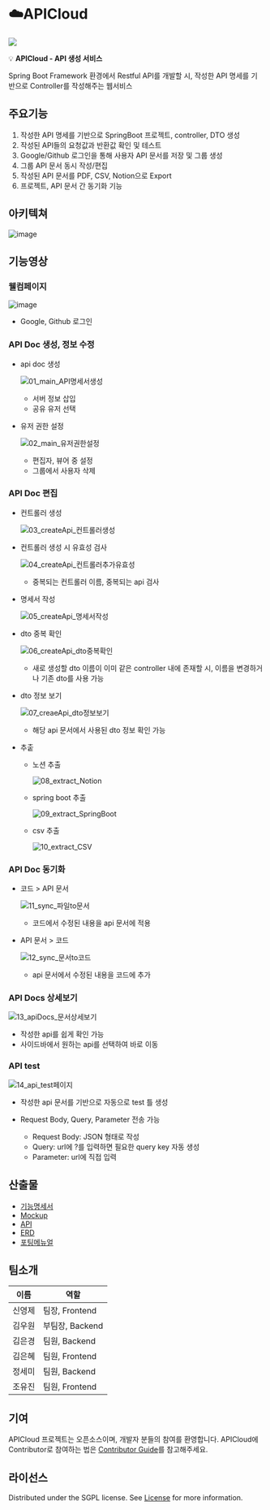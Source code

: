 # ☁️APICloud

![](https://www.notion.so/image/https%3A%2F%2Fs3-us-west-2.amazonaws.com%2Fsecure.notion-static.com%2Fb79b2d09-a53a-4fab-a969-7e72c96fb364%2FKakaoTalk_20221109_160041020.png?table=block&id=a775f43b-631e-4acf-82f9-c37cac455fe9&spaceId=a58fbc02-debe-4308-8332-63da46011251&width=250&userId=c5496e47-f115-4111-8d4e-742818285391&cache=v2)

💡 **APICloud - API 생성 서비스**

Spring Boot Framework 환경에서 Restful API를 개발할 시, 작성한 API 명세를 기반으로 Controller를 작성해주는 웹서비스

## 주요기능

1. 작성한 API 명세를 기반으로 SpringBoot 프로젝트, controller, DTO 생성
2. 작성된 API들의 요청값과 반환값 확인 및 테스트
3. Google/Github 로그인을 통해 사용자 API 문서를 저장 및 그룹 생성
4. 그룹 API 문서 동시 작성/편집
5. 작성된 API 문서를 PDF, CSV, Notion으로 Export
6. 프로젝트, API 문서 간 동기화 기능

## 아키텍쳐

![image](https://user-images.githubusercontent.com/105499985/202324997-0f7ffd20-c31f-43be-a0f3-81ec9d5fbfe6.png)

## 기능영상

### 웰컴페이지

![image](https://user-images.githubusercontent.com/105499985/202839993-859b00e2-1f57-4912-b994-20de7360917c.png)

- Google, Github 로그인

### API Doc 생성, 정보 수정

- api doc 생성

  ![01_main_API명세서생성](https://user-images.githubusercontent.com/105499985/202839340-22d551e6-fa32-41f3-9598-fc05769455c8.gif)

  - 서버 정보 삽입
  - 공유 유저 선택

- 유저 권한 설정

  ![02_main_유저권한설정](https://user-images.githubusercontent.com/105499985/202839342-4e85b6b3-4b5f-4106-bf20-09b0c6848a65.gif)

  - 편집자, 뷰어 중 설정
  - 그룹에서 사용자 삭제

### API Doc 편집

- 컨트롤러 생성

  ![03_createApi_컨트롤러생성](https://user-images.githubusercontent.com/105499985/202839344-a1259aa3-7f64-4862-bc17-7218a308762a.gif)

- 컨트롤러 생성 시 유효성 검사

  ![04_createApi_컨트롤러추가유효성](https://user-images.githubusercontent.com/105499985/202839345-0b0f7823-55c1-4803-878f-cfd9ffe52453.gif)

  - 중복되는 컨트롤러 이름, 중복되는 api 검사

- 명세서 작성

  ![05_createApi_명세서작성](https://user-images.githubusercontent.com/105499985/202839347-3be13fe7-51cd-4a9d-90d8-9b4ddf52e4c5.gif)

- dto 중복 확인

  ![06_createApi_dto중복확인](https://user-images.githubusercontent.com/105499985/202839348-a9c39aea-3b41-46b0-9b9a-7d14121d0ac5.gif)

  - 새로 생성할 dto 이름이 이미 같은 controller 내에 존재할 시, 이름을 변경하거나 기존 dto를 사용 가능

- dto 정보 보기

  ![07_creaeApi_dto정보보기](https://user-images.githubusercontent.com/105499985/202839349-22891125-ebb8-4a59-b105-3b737856961d.gif)

  - 해당 api 문서에서 사용된 dto 정보 확인 가능

- 추춭

  - 노션 추출

    ![08_extract_Notion](https://user-images.githubusercontent.com/105499985/202839350-a70544af-021b-46ed-a87c-db12e657142e.gif)

  - spring boot 추출

    ![09_extract_SpringBoot](https://user-images.githubusercontent.com/105499985/202839351-55e257f1-bf0b-46ab-bd45-fd5b74becfb9.gif)

  - csv 추출

    ![10_extract_CSV](https://user-images.githubusercontent.com/105499985/202839352-927cca7f-9fb6-493e-ae41-c9b9a8c3ce95.gif)

### API Doc 동기화

- 코드 > API 문서

  ![11_sync_파일to문서](https://user-images.githubusercontent.com/105499985/202839355-29f525e6-1ba6-4603-9c5d-74814d305bb0.gif)

  - 코드에서 수정된 내용을 api 문서에 적용

- API 문서 > 코드

  ![12_sync_문서to코드](https://user-images.githubusercontent.com/105499985/202839356-ec2975e2-3423-4507-b9bb-06d5500545be.gif)

  - api 문서에서 수정된 내용을 코드에 추가

### API Docs 상세보기

![13_apiDocs_문서상세보기](https://user-images.githubusercontent.com/105499985/202839357-fab76a94-76dd-415c-91bd-41aa1608d1ad.gif)

- 작성한 api를 쉽게 확인 가능
- 사이드바에서 원하는 api를 선택하여 바로 이동

### API test

![14_api_test페이지](https://user-images.githubusercontent.com/105499985/202863680-583772eb-f42e-47d3-93c1-ae71c0ced9cc.png)

- 작성한 api 문서를 기반으로 자동으로 test 틀 생성
- Request Body, Query, Parameter 전송 가능

  - Request Body: JSON 형태로 작성
  - Query: url에 ?를 입력하면 필요한 query key 자동 생성
  - Parameter: url에 직접 입력

## 산출물

- [기능명세서](https://great-haircut-17f.notion.site/8205cbddae5149f7a34d28369ca608ee)
- [Mockup](https://www.notion.so/APICloud-a775f43b631e4acf82f9c37cac455fe9?p=67043fe082194a3c925677eefefb1de6&pm=s)
- [API](https://great-haircut-17f.notion.site/API-DOCS-8beccf8f0520450a9e285bd06920a77f)
- [ERD](https://great-haircut-17f.notion.site/ERD-d01c7ef3aa8a4accb3bfd3bce1a1b12c)
- [포팅메뉴얼](https://lab.ssafy.com/s07-final/S07P31B205/-/blob/develop/exec/%ED%8F%AC%ED%8C%85%EB%A7%A4%EB%89%B4%EC%96%BC.md)

## 팀소개

| 이름   | 역할            |
| ------ | --------------- |
| 신영제 | 팀장, Frontend  |
| 김우원 | 부팀장, Backend |
| 김은경 | 팀원, Backend   |
| 김은혜 | 팀원, Frontend  |
| 정세미 | 팀원, Backend   |
| 조유진 | 팀원, Frontend  |

## 기여

APICloud 프로젝트는 오픈소스이며, 개발자 분들의 참여를 환영합니다. APICloud에 Contributor로 참여하는 법은 [Contributor Guide](https://lab.ssafy.com/s07-final/S07P31B205/-/blob/develop/docs/ContributorGuide.md)를 참고해주세요.

## 라이선스

Distributed under the SGPL license. See [License](https://lab.ssafy.com/s07-final/S07P31B205/-/blob/develop/LICENSE) for more information.
